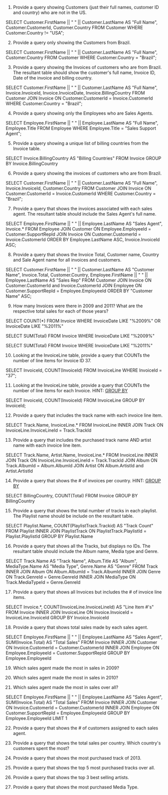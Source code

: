 1. Provide a query showing Customers (just their full names, customer ID and country) who are not in the US.

SELECT Customer.FirstName || " " || Customer.LastName AS "Full Name", Customer.CustomerId, Customer.Country 
FROM Customer
WHERE Customer.Country != "USA";

2. Provide a query only showing the Customers from Brazil.

SELECT Customer.FirstName || " " || Customer.LastName AS "Full Name", Customer.Country 
FROM Customer
WHERE Customer.Country = "Brazil";

3. Provide a query showing the Invoices of customers who are from Brazil. The resultant table should show the customer's full name, Invoice ID, Date of the invoice and billing country.

SELECT Customer.FirstName || " " || Customer.LastName AS "Full Name", Invoice.InvoiceId, Invoice.InvoiceDate, Invoice.BillingCountry 
FROM Customer
JOIN Invoice ON Customer.CustomerId = Invoice.CustomerId
WHERE Customer.Country = "Brazil";

4. Provide a query showing only the Employees who are Sales Agents.

SELECT Employee.FirstName || " " || Employee.LastName AS "Full Name", Employee.Title 
FROM Employee
WHERE Employee.Title = "Sales Support Agent";

5. Provide a query showing a unique list of billing countries from the Invoice table.

SELECT Invoice.BillingCountry AS "Billing Countries" 
FROM Invoice
GROUP BY Invoice.BillingCountry

6. Provide a query showing the invoices of customers who are from Brazil.

SELECT Customer.FirstName || " " || Customer.LastName AS "Full Name", Invoice.InvoiceId, Customer.Country 
FROM Customer
JOIN Invoice ON Customer.CustomerId = Invoice.CustomerId
WHERE Customer.Country = "Brazil";

7. Provide a query that shows the invoices associated with each sales agent. The resultant table should include the Sales Agent's full name.

SELECT Employee.FirstName || " " || Employee.LastName AS "Sales Agent", Invoice.* 
FROM Employee
JOIN Customer ON Employee.EmployeeId = Customer.SupportRepId
JOIN Invoice ON Customer.CustomerId = Invoice.CustomerId
ORDER BY Employee.LastName ASC, Invoice.InvoiceId ASC;

8. Provide a query that shows the Invoice Total, Customer name, Country and Sale Agent name for all invoices and customers.

SELECT Customer.FirstName || " " || Customer.LastName AS "Customer Name", Invoice.Total, Customer.Country, Employee.FirstName || " " || Employee.LastName AS "Sales Rep"
FROM Customer 
JOIN Invoice ON Customer.CustomerId and Invoice.CustomerId
JOIN Employee ON Customer.SupportRepId = Employee.EmployeeId
ORDER BY "Customer Name" ASC;

9. How many Invoices were there in 2009 and 2011? What are the respective total sales for each of those years?

SELECT COUNT(*)
FROM Invoice
WHERE InvoiceDate LIKE "%2009%" OR InvoiceDate LIKE "%2011%"

SELECT SUM(Total)
FROM Invoice
WHERE InvoiceDate LIKE "%2009%"

SELECT SUM(Total)
FROM Invoice
WHERE InvoiceDate LIKE "%2011%"

10. Looking at the InvoiceLine table, provide a query that COUNTs the number of line items for Invoice ID 37.

SELECT InvoiceId, COUNT(InvoiceId)
FROM InvoiceLine
WHERE InvoiceId = "37";

11. Looking at the InvoiceLine table, provide a query that COUNTs the number of line items for each Invoice. HINT: [GROUP BY](http://www.sqlite.org/lang_select.html#resultset)

SELECT InvoiceId, COUNT(InvoiceId) 
FROM InvoiceLine
GROUP BY InvoiceId;

12. Provide a query that includes the track name with each invoice line item.

SELECT Track.Name, InvoiceLine.*
FROM InvoiceLine INNER JOIN Track ON InvoiceLine.InvoiceLineId = Track.TrackId

13. Provide a query that includes the purchased track name AND artist name with each invoice line item.

SELECT Track.Name, Artist.Name, InvoiceLine.*
FROM InvoiceLine INNER JOIN Track ON InvoiceLine.InvoiceLineId = Track.TrackId
JOIN Album ON Track.AlbumId = Album.AlbumId
JOIN Artist ON Album.ArtistId and Artist.ArtistId

14. Provide a query that shows the # of invoices per country. HINT: [GROUP BY](http://www.sqlite.org/lang_select.html#resultset)

SELECT BillingCountry, COUNT(Total) 
FROM Invoice
GROUP BY BillingCountry

15. Provide a query that shows the total number of tracks in each playlist. The Playlist name should be include on the resultant table.

SELECT Playlist.Name, COUNT(PlaylistTrack.Trackid) AS "Track Count"
FROM Playlist
INNER JOIN PlaylistTrack ON PlaylistTrack.PlaylistId = Playlist.PlaylistId
GROUP BY Playlist.Name

16. Provide a query that shows all the Tracks, but displays no IDs. The resultant table should include the Album name, Media type and Genre.

SELECT Track.Name AS "Track Name", Album.Title AS "Album", MediaType.Name AS "Media Type", Genre.Name AS "Genre"
FROM Track
INNER JOIN Album ON Album.AlbumId = Track.AlbumId
INNER JOIN Genre ON Track.GenreId = Genre.GenreId
INNER JOIN MediaType ON Track.MediaTypeId = Genre.GenreId

17. Provide a query that shows all Invoices but includes the # of invoice line items.

SELECT Invoice.*, COUNT(InvoiceLine.InvoiceLineId) AS "Line Item #'s"
FROM Invoice
INNER JOIN InvoiceLine ON Invoice.InvoiceId = InvoiceLine.InvoiceId
GROUP BY Invoice.InvoiceId

18. Provide a query that shows total sales made by each sales agent.

SELECT Employee.FirstName || " " || Employee.LastName AS "Sales Agent", SUM(Invoice.Total) AS "Total Sales"
FROM Invoice
INNER JOIN Customer ON Invoice.CustomerId = Customer.CustomerId
INNER JOIN Employee ON Employee.EmployeeId = Customer.SupportRepId
GROUP BY Employee.EmployeeId

19. Which sales agent made the most in sales in 2009?



20. Which sales agent made the most in sales in 2010?

21. Which sales agent made the most in sales over all?

SELECT Employee.FirstName || " " || Employee.LastName AS "Sales Agent", SUM(Invoice.Total) AS "Total Sales"
FROM Invoice
INNER JOIN Customer ON Invoice.CustomerId = Customer.CustomerId
INNER JOIN Employee ON Customer.SupportRepId = Employee.EmployeeId
GROUP BY Employee.EmployeeId LIMIT 1

22. Provide a query that shows the # of customers assigned to each sales agent.

23. Provide a query that shows the total sales per country. Which country's customers spent the most?

24. Provide a query that shows the most purchased track of 2013.

25. Provide a query that shows the top 5 most purchased tracks over all.

26. Provide a query that shows the top 3 best selling artists.

27. Provide a query that shows the most purchased Media Type.





